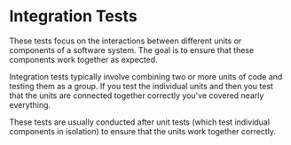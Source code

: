 # Integration Tests

These tests focus on the interactions between different units or components of a software system. The goal is to ensure that these components work together as expected.



Integration tests typically involve combining two or more units of code and testing them as a group. If you test the individual units and then you test that the units are connected together correctly you've covered nearly everything.



These tests are usually conducted after unit tests (which test individual components in isolation) to ensure that the units work together correctly.
